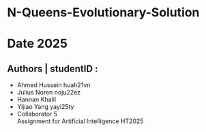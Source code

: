 # N-Queens-Evolutionary-Solution
# Date 2025
## Authors | studentID :
* Ahmed Hussein huah21vn
* Julius Noren noju22ez
* Hannan Khalil
* Yijiao Yang yayi25ty
* Collaborator 5 \
Assignment for Artificial Intelligence HT2025
